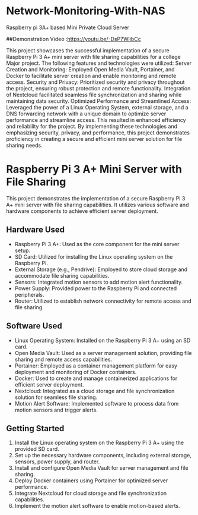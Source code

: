 # Network-Monitoring-With-NAS
Raspberry pi 3A+ based Mini Private Cloud Server

##Demonstration Video :https://youtu.be/-DsP7WlibCc

This project showcases the successful implementation of a secure Raspberry Pi 3 A+ mini server with file sharing capabilities for a college Major project. The following features and technologies were utilized:
Server Creation and Monitoring: Employed Open Media Vault, Portainer, and Docker to facilitate server creation and enable monitoring and remote access.
Security and Privacy: Prioritized security and privacy throughout the project, ensuring robust protection and remote functionality. Integration of Nextcloud facilitated seamless file synchronization and sharing while maintaining data security.
Optimized Performance and Streamlined Access: Leveraged the power of a Linux Operating System, external storage, and a DNS forwarding network with a unique domain to optimize server performance and streamline access. This resulted in enhanced efficiency and reliability for the project.
By implementing these technologies and emphasizing security, privacy, and performance, this project demonstrates proficiency in creating a secure and efficient mini server solution for file sharing needs.


# Raspberry Pi 3 A+ Mini Server with File Sharing

This project demonstrates the implementation of a secure Raspberry Pi 3 A+ mini server with file sharing capabilities. It utilizes various software and hardware components to achieve efficient server deployment.

## Hardware Used
- Raspberry Pi 3 A+: Used as the core component for the mini server setup.
- SD Card: Utilized for installing the Linux operating system on the Raspberry Pi.
- External Storage (e.g., Pendrive): Employed to store cloud storage and accommodate file sharing capabilities.
- Sensors: Integrated motion sensors to add motion alert functionality.
- Power Supply: Provided power to the Raspberry Pi and connected peripherals.
- Router: Utilized to establish network connectivity for remote access and file sharing.

## Software Used
- Linux Operating System: Installed on the Raspberry Pi 3 A+ using an SD card.
- Open Media Vault: Used as a server management solution, providing file sharing and remote access capabilities.
- Portainer: Employed as a container management platform for easy deployment and monitoring of Docker containers.
- Docker: Used to create and manage containerized applications for efficient server deployment.
- Nextcloud: Integrated as a cloud storage and file synchronization solution for seamless file sharing.
- Motion Alert Software: Implemented software to process data from motion sensors and trigger alerts.

## Getting Started
1. Install the Linux operating system on the Raspberry Pi 3 A+ using the provided SD card.
2. Set up the necessary hardware components, including external storage, sensors, power supply, and router.
3. Install and configure Open Media Vault for server management and file sharing.
4. Deploy Docker containers using Portainer for optimized server performance.
5. Integrate Nextcloud for cloud storage and file synchronization capabilities.
6. Implement the motion alert software to enable motion-based alerts.










